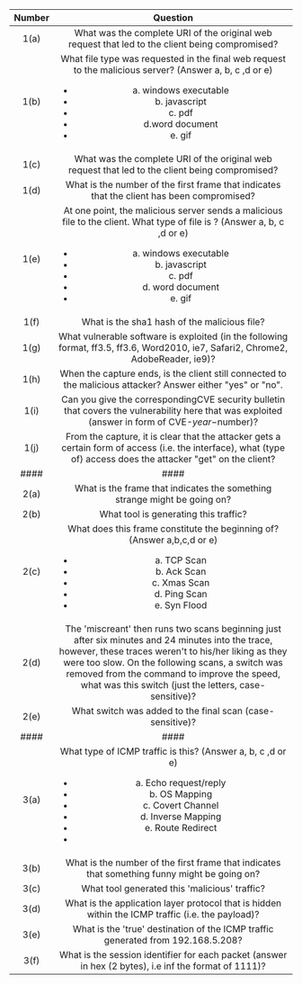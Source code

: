 | Number        | Question      |
| :-------------: | :-------------: |
| 1(a) | What was the complete URI of the original web request that led to the client being compromised? |
| 1(b) | What file type was requested in the final web request to the malicious server? (Answer a, b, c ,d or e) <ul><li>a. windows executable</li><li>b. javascript</li><li>c. pdf</li><li>d.word document</li><li>e. gif | 
| 1(c) | What was the complete URI of the original web request that led to the client being compromised? | 
| 1(d) | What is the number of the first frame that indicates that the client has been compromised? |
| 1(e) | At one point, the malicious server sends a malicious file to the client. What type of file is ? (Answer a, b, c ,d or e) <ul><li>a. windows executable</li><li>b. javascript</li><li>c. pdf</li><li>d. word document</li><li>e. gif</li></ul> |
| 1(f) | What is the sha1 hash of the malicious file? |
| 1(g) | What vulnerable software is exploited (in the following format, ff3.5, ff3.6, Word2010, ie7, Safari2, Chrome2, AdobeReader, ie9)? |
| 1(h) | When the capture ends, is the client still connected to the malicious attacker? Answer either "yes" or "no". |
| 1(i) | Can you give the correspondingCVE security bulletin that covers the vulnerability here that was exploited (answer in form of CVE-$year-$number)? |
| 1(j) |  From the capture, it is clear that the attacker gets a certain form of access (i.e. the interface), what (type of) access does the attacker "get" on the client? |
| #### | #### | #### | #### |
| 2(a) | What is the frame that indicates the something strange might be going on? |
| 2(b) | What tool is generating this traffic? |
| 2(c) | What does this frame constitute the beginning of? (Answer a,b,c,d or e) <ul><li>a. TCP Scan</li><li>b. Ack Scan</li><li>c. Xmas Scan</li><li>d. Ping Scan</li><li>e. Syn Flood</li></ul> | 8 | 1 |
| 2(d) | The 'miscreant' then runs two scans beginning just after six minutes and 24 minutes into the trace, however, these traces weren't to his/her liking as they were too slow. On the following scans, a switch was removed from the command to improve the speed, what was this switch (just the letters, case-sensitive)?  |
| 2(e) | What switch was added to the final scan (case-sensitive)? |
| #### | #### | #### | #### |
| 3(a) | What type of ICMP traffic is this? (Answer a, b, c ,d or e) <ul><li>a. Echo request/reply</li><li>b. OS Mapping</li><li>c. Covert Channel</li><li>d. Inverse Mapping</li><li>e. Route Redirect</li><li></ul> |
| 3(b) | What is the number of the first frame that indicates that something funny might be going on? |
| 3(c) | What tool generated this 'malicious' traffic? |
| 3(d) | What is the application layer protocol that is hidden within the ICMP traffic (i.e. the payload)? |
| 3(e) | What is the 'true' destination of the ICMP traffic generated from 192.168.5.208? |
| 3(f) | What is the session identifier for each packet (answer in hex (2 bytes), i.e inf the format of 1111)? |
